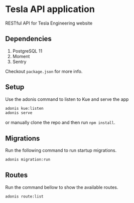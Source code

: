 # Tesla API application

RESTful API for Tesla Engineering website

## Dependencies

1. PostgreSQL 11
2. Moment
3. Sentry

Checkout `package.json` for more info.

## Setup

Use the adonis command to listen to Kue and serve the app

```bash
adonis kue:listen
adonis serve
```

or manually clone the repo and then run `npm install`.

## Migrations

Run the following command to run startup migrations.

```bash
adonis migration:run
```

## Routes

Run the command bellow to show the available routes.

```bash
adonis route:list
```
